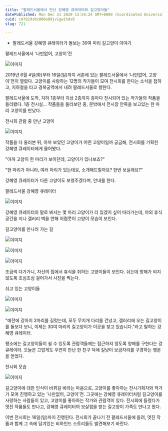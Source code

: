 ```yaml
---
title: "팔레드서울에서 만난 강혜영 큐레이터와 길고양이들"
datePublished: Mon Dec 21 2020 13:54:24 GMT+0000 (Coordinated Universal Time)
cuid: cm702dz0x000o09jv1gw1hdv8
slug: 721

---
```



- 팔레드서울 강혜영 큐레이터가 돌보는 30여 마리 길고양이 이야기

팔레드서울에서 '나만없어, 고양이'전

![이미지](https://cdn.hashnode.com/res/hashnode/image/upload/v1739253077208/2fed4728-aa38-4bad-a94a-b2924ba5e082.jpeg)

2019년 6월 4일(화)부터 16일(일)까지 서촌에 있는 팔레드서울에서 '나만없어, 고양이'전이 열렸다. 고양이를 사랑하는 12명의 작가들이 모여 전시회를 한다는 소식을 접하고, 지하철을 타고 경복궁역에서 내려 팔레드서울로 향한다.

팔레드서울에 도착, 지하 1층부터 지상 2층까지 층마다 전시되어 있는 작가들의 작품을 들러봤다. 1층 전시실... 작품들을 둘러보던 중, 문밖에서 전시장 안쪽을 보고있는 한 마리 고양이를 만났다.

전시회 관람 중 만난 고양이

![이미지](https://cdn.hashnode.com/res/hashnode/image/upload/v1739253079895/90973ac5-a548-4de6-9679-75d9dabffc96.jpeg)

작품을 다 둘러본 뒤, 아까 보았던 고양이가 어떤 고양이일까 궁금해, 전시회를 기획한 강혜영 큐레이터에게 물어봤다.

"아까 고양이 한 마리가 보이던데, 고양이가 있나보죠?"

"한 마리가 아니라, 여러 마리가 있는데요, 소개해드릴까요? 한번 보실래요?"

강혜영 큐레이터가 다른 고양이도 보였주겠다며, 안내를 한다.

팔레드서울 강혜영 큐레이터

![이미지](https://cdn.hashnode.com/res/hashnode/image/upload/v1739253082095/4f1edf6f-4f16-48a3-b8f9-c640db3f860d.jpeg)

강혜영 큐레이터의 말로 봐서는 몇 마리 고양이가 더 있겠지 싶어 따라가는데, 야외 휴식공간을 지나 갤러리 벽을 연해 어렴풋이 고양이 모습이 보인다.

길고양이를 만나러 가는 길

![이미지](https://cdn.hashnode.com/res/hashnode/image/upload/v1739253084378/e3241783-87c3-4db9-b4a3-83bbc914d639.jpeg)

![이미지](https://cdn.hashnode.com/res/hashnode/image/upload/v1739253087113/2c829750-c980-4bff-bfff-a917f417d737.jpeg)

![이미지](https://cdn.hashnode.com/res/hashnode/image/upload/v1739253089288/5de5c05a-f779-44b2-8031-214f5299f4c8.jpeg)

조금씩 다가가니, 자신의 집에서 휴식을 취하는 고양이들이 보인다. 쉬는데 방해가 되지 않도록 조심조심 걸어가서 사진을 찍는다.

쉬고 있는 고양이들

![이미지](https://cdn.hashnode.com/res/hashnode/image/upload/v1739253091494/a5ba2d75-940a-4e79-bc68-3714b10121a9.jpeg)

![이미지](https://cdn.hashnode.com/res/hashnode/image/upload/v1739253094070/fd610114-2b80-4fb2-b247-a408c378dcfb.jpeg)

"예전에 강아지 2마리를 길렀는데, 모두 무지개 다리를 건넜고, 갤러리에 오는 길고양이를 돌보다 보니, 이제는 30여 마리의 길고양이가 이곳을 찾고 있습니다."라고 말하는 강혜영 큐레이터.

평소에는 길고양이들이 쉴 수 있도록 관람객들께는 접근하지 않도록 양해를 구한다는 강 큐레이터. 오늘은 고맙게도 우연히 만난 한 친구 덕에 길냥이 보금자리를 구경하는 행운을 얻었다.

전시회 모습

![이미지](https://cdn.hashnode.com/res/hashnode/image/upload/v1739253096164/1cd5c01e-b766-43a2-bbcb-6bfb104018a2.jpeg)

길고양이에 대한 인식이 바뀌길 바라는 마음으로, 고양이를 좋아하는 전시기획자와 작가가 모여 진행하고 있는 '나만없어, 고양이'전. 그곳에는 강혜영 큐레이터처럼 길고양이를 사랑하는 사람들이 있고, 고양이를 좋아하는 작가와 관람객이 있다. 전시회에 들렸다가 멋진 작품들도 만나고, 강혜영 큐레이터의 보살핌을 받는 길고양이 가족도 만나고 왔다.

이번 전시회는 16일(일)까지 진행된다. 전시회가 끝나기 전 팔레드서울에 들려, 멋진 작품과 함께 그 속에 담겨있는 비하인드 스토리들도 발견해보기 바란다.